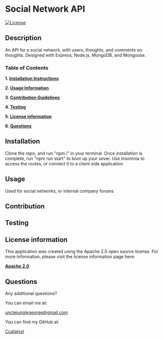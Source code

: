 # Social Network API 
[![License](https://img.shields.io/badge/License-Apache_2.0-blue.svg)](https://opensource.org/licenses/Apache-2.0)

## Description
An API for a social network, with users, thoughts, and comments on thoughts. Designed with Express, Node.js, MongoDB, and Mongoose. 

### Table of Contents

**1. [Installation Instructions](#installation)**

**2. [Usage Information](#usage)**

**3. [Contribution Guidelines](#contribution)**

**4. [Testing](#testing)**

**5. [License information](#license-information)**

**6. [Questions](#questions)**

## Installation

Clone the repo, and run "npm i" in your terminal. Once installation is complete, run "npm run start" to boot up your sever. Use Insomnia to access the routes, or connect it to a client side application

## Usage

Used for social networks, or internal company forums

## Contribution



## Testing



## License information
This application was created using the Apache 2.0 open source license. For more information, please visit the license information page here: 

**[Apache 2.0](https://opensource.org/licenses/Apache-2.0)**

## Questions

Any additional questions?

You can email me at:

unclejunglegeorge@gmail.com

You can find my GitHub at:

[Ccatalyst](https://github.com/Ccatalyst)


